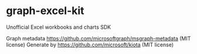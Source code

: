 # graph-excel-kit

Unofficial Excel workbooks and charts SDK

Graph metadata https://github.com/microsoftgraph/msgraph-metadata (MIT license)
Generate by https://github.com/microsoft/kiota (MIT license)

